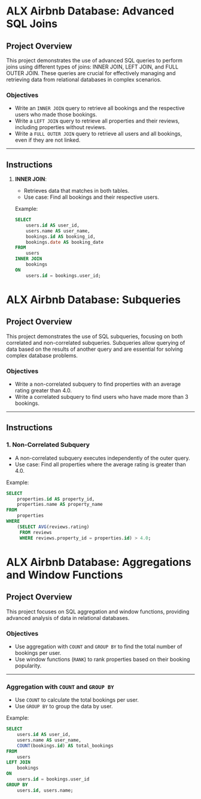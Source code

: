 # ALX Airbnb Database: Advanced SQL Joins

## Project Overview

This project demonstrates the use of advanced SQL queries to perform joins using different types of joins: INNER JOIN, LEFT JOIN, and FULL OUTER JOIN. These queries are crucial for effectively managing and retrieving data from relational databases in complex scenarios.

### Objectives

- Write an `INNER JOIN` query to retrieve all bookings and the respective users who made those bookings.
- Write a `LEFT JOIN` query to retrieve all properties and their reviews, including properties without reviews.
- Write a `FULL OUTER JOIN` query to retrieve all users and all bookings, even if they are not linked.

---

## Instructions

1. **INNER JOIN**:

   - Retrieves data that matches in both tables.
   - Use case: Find all bookings and their respective users.

   Example:

   ```sql
   SELECT
       users.id AS user_id,
       users.name AS user_name,
       bookings.id AS booking_id,
       bookings.date AS booking_date
   FROM
       users
   INNER JOIN
       bookings
   ON
       users.id = bookings.user_id;
   ```

# ALX Airbnb Database: Subqueries

## Project Overview

This project demonstrates the use of SQL subqueries, focusing on both correlated and non-correlated subqueries. Subqueries allow querying of data based on the results of another query and are essential for solving complex database problems.

### Objectives

- Write a non-correlated subquery to find properties with an average rating greater than 4.0.
- Write a correlated subquery to find users who have made more than 3 bookings.

---

## Instructions

### 1. Non-Correlated Subquery

- A non-correlated subquery executes independently of the outer query.
- Use case: Find all properties where the average rating is greater than 4.0.

Example:

```sql
SELECT
    properties.id AS property_id,
    properties.name AS property_name
FROM
    properties
WHERE
    (SELECT AVG(reviews.rating)
     FROM reviews
     WHERE reviews.property_id = properties.id) > 4.0;
```

# ALX Airbnb Database: Aggregations and Window Functions

## Project Overview

This project focuses on SQL aggregation and window functions, providing advanced analysis of data in relational databases.

### Objectives

- Use aggregation with `COUNT` and `GROUP BY` to find the total number of bookings per user.
- Use window functions (`RANK`) to rank properties based on their booking popularity.

---

### Aggregation with `COUNT` and `GROUP BY`

- Use `COUNT` to calculate the total bookings per user.
- Use `GROUP BY` to group the data by user.

Example:

```sql
SELECT
    users.id AS user_id,
    users.name AS user_name,
    COUNT(bookings.id) AS total_bookings
FROM
    users
LEFT JOIN
    bookings
ON
    users.id = bookings.user_id
GROUP BY
    users.id, users.name;
```
